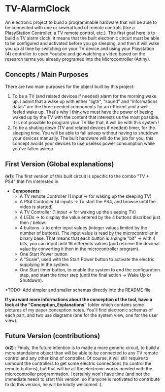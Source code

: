 # TV-AlarmClock
An electronic project to build a programmable hardware that will be able to be connected with one or several kind of remote controls (like a PlasyStation Controller, a TV remote control, etc.). The first goal here is to build a TV alarm clock, it means that the built electronic circuit must be able to be configured and activated before you go sleeping, and then it will wake you up at time by switching on your TV device and using your Playstation (4) controller to open Youtube and go watching a video based on the research terms you already programed into the Microcontroller (Attiny).



## Concepts / Main Purposes



There are two main purposes for the object built by this project:
  1) To be a TV (and related devices if needed) alarm for the morning wake up. I admit that a wake up with either "ligth", "sound" and "informations datas" are the three needed components for an efficient and a well-feeled wake up. That's why I think we must have the power of beeing waked up by the TV with the content that interests us the most possible. It is not possible to program your TV like that, it will be with this system !
  2) To be a shuting down (TV and related devices if needed) timer, for the sleeping time. You will be able to fall asleep without having to shutdown your devices manually. The built hardware will do the job for you, this concept avoids your devices to use useless power consumption while you've fallen asleep.



## First Version (Global explanations)



**(v1)**: The first version of this built circuit is specific to the combo "TV + PS4" that I'm interested in.



 - **Components**:
    - A TV remote Controller (1 input -> for waking up the sleeping TV)
    - A PS4 Controller (4 inputs -> To start the PS4, and browse until the video is started)
    - A TV Controller (1 input -> for waking up the sleeping TV)
    - 4 LEDs -> to display the value entered by the 4 buttons discribed just then / below.
    - 4 buttons -> to enter input values (integer values limited by the number of buttons). The input value is read by the microcontroller in binary base. That means that each button is a single "bit" => with 4 bits, you can input until 16 differents values (and retrieve the decimal value by converting it then in the microcontroller program).
    - One Start Power button
    - A "Scale", used with the Start Power button to activate the electric supplying in the system.
    - One Start timer button, to enable the system to end the configuration step, and start the timer step (until the final action -> Wake Up or Shutdown).


*TODO: Add simpler and smaller schemas directly into the README file

**If you want more informations about the conception of the tool, have a look at the "Conception_Explanations"** folder which contains some pictures of my paper conception notes. You'll find electronic schemas of each part, and two use diagrams (one for the system view, one for the user view).



## Future Version (contributions)




**(v2)** : Finaly, the future intention is to made a more generic circuit, to build a more standalone object than will be able to be connected to any TV remote control and any other kind of controller. Of course, it will still require to unmount the controllers to get some electric connections (to control the remote buttons), but that will be all the electronic works needed with the microcontroller programmation. I certainly won't have time (and not the immediate need) to start this version, so if anyone is motivated to contribute to do this version, he will be kindly welcomed :).
